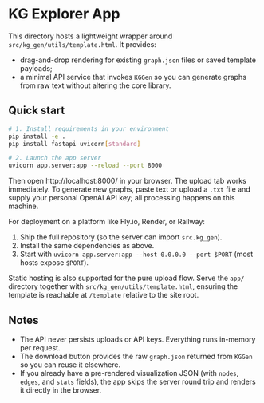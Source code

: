 # KG Explorer App

This directory hosts a lightweight wrapper around `src/kg_gen/utils/template.html`. It provides:

- drag-and-drop rendering for existing `graph.json` files or saved template payloads;
- a minimal API service that invokes `KGGen` so you can generate graphs from raw text without altering the core library.

## Quick start

```bash
# 1. Install requirements in your environment
pip install -e .
pip install fastapi uvicorn[standard]

# 2. Launch the app server
uvicorn app.server:app --reload --port 8000
```

Then open http://localhost:8000/ in your browser. The upload tab works immediately. To generate new graphs, paste text or upload a `.txt` file and supply your personal OpenAI API key; all processing happens on this machine.

For deployment on a platform like Fly.io, Render, or Railway:

1. Ship the full repository (so the server can import `src.kg_gen`).
2. Install the same dependencies as above.
3. Start with `uvicorn app.server:app --host 0.0.0.0 --port $PORT` (most hosts expose `$PORT`).

Static hosting is also supported for the pure upload flow. Serve the `app/` directory together with `src/kg_gen/utils/template.html`, ensuring the template is reachable at `/template` relative to the site root.

## Notes

- The API never persists uploads or API keys. Everything runs in-memory per request.
- The download button provides the raw `graph.json` returned from `KGGen` so you can reuse it elsewhere.
- If you already have a pre-rendered visualization JSON (with `nodes`, `edges`, and `stats` fields), the app skips the server round trip and renders it directly in the browser.
